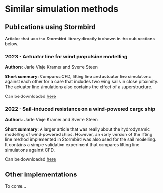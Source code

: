 # Similar simulation methods
## Publications using Stormbird

Articles that use the Stormbird library directly is shown in the sub sections below. 

### 2023 - Actuator line for wind propulsion modelling
**Authors**: Jarle Vinje Kramer and Sverre Steen

**Short summary**: Compares CFD, lifting line and actuator line simulations against each other for a case that includes two wing sails in close proximity. The actuator line simulations also contains the effect of a superstructure.

Can be downloaded [here](https://www.researchgate.net/publication/374976524_Actuator_Line_for_Wind_Propulsion_Modelling)

### 2022 - Sail-induced resistance on a wind-powered cargo ship
**Authors**: Jarle Vinje Kramer and Sverre Steen

**Short summary**: A larger article that was really about the hydrodynamic modelling of wind-powered ships. However, an early version of the lifting line method implemented in Stormbird was also used for the sail modelling. It contains a simple validation experiment that compares lifting line simulations against CFD.

Can be downloaded [here](https://www.sciencedirect.com/science/article/pii/S0029801822010447)

## Other implementations
To come...